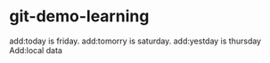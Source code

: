 # git-demo-learning

add:today is friday.
add:tomorry is saturday.
add:yestday is thursday
Add:local data